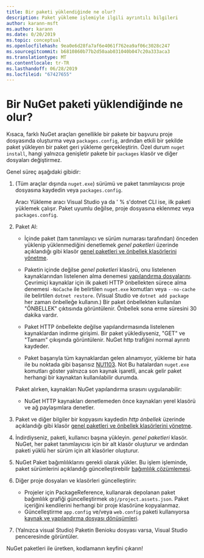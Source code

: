 ```yaml
---
title: Bir paketi yüklendiğinde ne olur?
description: Paket yükleme işlemiyle ilgili ayrıntılı bilgileri
author: karann-msft
ms.author: karann
ms.date: 0/20/2019
ms.topic: conceptual
ms.openlocfilehash: 9ea0e6d28fa7af6e4061f762ea9af06c3028c247
ms.sourcegitcommit: b6810860b77b2d50aab031040b047c20a333aca3
ms.translationtype: MT
ms.contentlocale: tr-TR
ms.lasthandoff: 06/28/2019
ms.locfileid: "67427655"
---
```

# <a name="what-happens-when-a-nuget-package-is-installed"></a>Bir NuGet paketi yüklendiğinde ne olur?

Kısaca, farklı NuGet araçları genellikle bir pakete bir başvuru proje dosyasında oluşturma veya `packages.config`, ardından etkili bir şekilde paket yükleyen bir paket geri yükleme gerçekleştirin. Özel durum `nuget install`, hangi yalnızca genişletir pakete bir `packages` klasör ve diğer dosyaları değiştirmez.

Genel süreç aşağıdaki gibidir:

1. (Tüm araçlar dışında `nuget.exe`) sürümü ve paket tanımlayıcısı proje dosyasına kaydedin veya `packages.config`.

   Aracı Yükleme aracı Visual Studio ya da ' % s'dotnet CLI ise, ilk paketi yüklemek çalışır. Paket uyumlu değilse, proje dosyasına eklenmez veya `packages.config`.

2. Paket Al:
   - İçinde paket (tam tanımlayıcı ve sürüm numarası tarafından) önceden yüklenip yüklenmediğini denetlemek *genel paketleri* üzerinde açıklandığı gibi klasör [genel paketleri ve önbellek klasörlerini yönetme](../consume-packages/managing-the-global-packages-and-cache-folders.md).

   - Paketin içinde değilse *genel paketleri* klasörü, onu listelenen kaynaklarından listelenen alma denemesi [yapılandırma dosyalarını](../consume-packages/Configuring-NuGet-Behavior.md). Çevrimiçi kaynaklar için ilk paketi HTTP önbellekten sürece alma denemesi `-NoCache` ile belirtilen `nuget.exe` komutları veya `--no-cache` ile belirtilen `dotnet restore`. (Visual Studio ve `dotnet add package` her zaman önbelleğe kullanın.) Bir paket önbellekten kullanılan "ÖNBELLEK" çıktısında görüntülenir. Önbellek sona erme süresini 30 dakika vardır.

   - Paket HTTP önbellekte değilse yapılandırmasında listelenen kaynaklardan indirme girişimi. Bir paket yüklediyseniz, "GET" ve "Tamam" çıkışında görüntülenir. NuGet http trafiğini normal ayrıntı kaydeder.

   - Paket başarıyla tüm kaynaklardan gelen alınamıyor, yükleme bir hata ile bu noktada gibi başarısız [NU1103](../reference/errors-and-warnings/NU1103.md). Not Bu hatalardan `nuget.exe` komutları göster yalnızca son kaynak işaretli, ancak gelir paket herhangi bir kaynaktan kullanılabilir durumda.

   Paket alırken, kaynakları NuGet yapılandırma sırasını uygulanabilir:

   - NuGet HTTP kaynakları denetlemeden önce kaynakları yerel klasörü ve ağ paylaşımlara denetler.

3. Paket ve diğer bilgiler bir kopyasını kaydedin *http önbellek* üzerinde açıklandığı gibi klasör [genel paketleri ve önbellek klasörlerini yönetme](../consume-packages/managing-the-global-packages-and-cache-folders.md).

4. İndirdiyseniz, paketi, kullanıcı başına yükleyin. *genel paketleri* klasör. NuGet, her paket tanımlayıcısı için bir alt klasör oluşturur ve ardından paketi yüklü her sürüm için alt klasörler oluşturur.

5. NuGet Paket bağımlılıklarını gerekli olarak yükler. Bu işlem işleminde, paket sürümlerini açıklandığı güncelleştirebilir [bağımlılık çözümlemesi](../consume-packages/dependency-resolution.md).

6. Diğer proje dosyaları ve klasörleri güncelleştirin:

    - Projeler için PackageReference, kullanarak depolanan paket bağımlılık grafiği güncelleştirmek `obj/project.assets.json`. Paket içeriğini kendilerini herhangi bir proje klasörüne kopyalanmaz.
    - Güncelleştirme `app.config` ve/veya `web.config` paketi kullanıyorsa [kaynak ve yapılandırma dosyası dönüşümleri](../create-packages/source-and-config-file-transformations.md).

7. (Yalnızca visual Studio) Paketin Benioku dosyası varsa, Visual Studio penceresinde görüntüler.

NuGet paketleri ile üretken, kodlamanın keyfini çıkarın!

